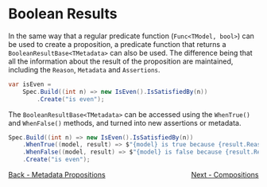 ﻿# Boolean Results

In the same way that a regular predicate function (`Func<TModel, bool>`) can be used to create a proposition, a 
predicate function that returns a `BooleanResultBase<TMetadata>` can also be used.
The difference being that all the information about the result of the proposition are maintained, including the 
`Reason`, `Metadata` and `Assertions`.

```csharp
var isEven =
    Spec.Build((int n) => new IsEven().IsSatisfiedBy(n))
        .Create("is even");
```

The `BooleanResultBase<TMetadata>` can be accessed using the `WhenTrue()` and `WhenFalse()` methods, and turned into 
new assertions or metadata.

```csharp
Spec.Build((int n) => new IsEven().IsSatisfiedBy(n))
    .WhenTrue((model, result) => $"{model} is true because {result.Reason}")
    .WhenFalse((model, result) => $"{model} is false because {result.Reason}")
    .Create("is even");
```

<div style="display: flex; justify-content: space-between;">
  <a href="./5.MetadataProposition.md">Back - Metadata Propositions</a>
  <a href="./7.Compositions.md">Next - Compositions</a>
</div>

